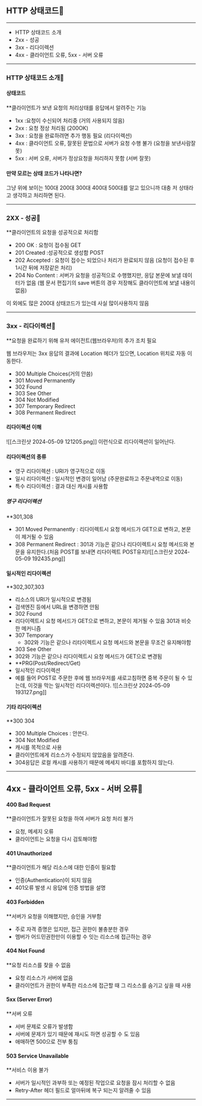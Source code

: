 ## HTTP 상태코드📝
---
+ HTTP 상태코드 소개
+ 2xx - 성공
+ 3xx - 리다이렉션
+ 4xx - 클라이언트 오류, 5xx - 서버 오류
---
### HTTP 상태코드 소개🔎

#### 상태코드
**클라이언트가 보낸 요청의 처리상태를 응답에서 알려주는 기능

+ 1xx :요청이 수신되어 처리중 (거의 사용되지 않음)
+ 2xx : 요청 정상 처리됨 (200OK)
+ 3xx : 요청을 완료하려면 추가 행동 필요 (리다이렉션)
+ 4xx : 클라이언트 오류, 잘못된 문법으로 서버가 요청 수행 불가 (요청을 보낸사람잘못)
+ 5xx : 서버 오류, 서버가 정상요청을 처리하지 못함 (서버 잘못)

#### 만약 모르는 상태 코드가 나타나면?
그냥 위에 보이는 100대 200대 300대 400대 500대를 알고 있으니까 대충 저 상태라고 생각하고 처리하면 된다.

---
### 2XX - 성공📨
**클라이언트의 요청을 성공적으로 처리함

+ 200 OK : 요청이 접수됨 GET
+ 201 Created :성공적으로 생성함 POST
+ 202 Accepted  : 요청이 접수는 되었으나 처리가 완료되지 않음 (요청이 접수된 후 1시간 뒤에 저장같은 처리)
+ 204 No Content : 서버가 요청을 성공적으로 수행했지만, 응답 본문에 보낼 데이터가 없음 (웹 문서 편집기의 save 버튼의 경우 저장해도 클라이언트에 보낼 내용이 없음)

이 외에도 많은 200대 상태코드가 있는데 사실 많이사용하지 않음

---
### 3xx - 리다이렉션📎
**요청을 완료하기 위해 유저 에이전트(웹브라우저)의 추가 조치 필요

웹 브라우저는 3xx 응답의 결과에 Location 헤더가 있으면, Location 위치로 자동 이동한다.

+ 300 Multiple Choices(거의 안씀)
+ 301 Moved Permanently
+ 302 Found
+ 303 See Other
+ 304 Not Modified
+ 307 Temporary Redirect
+ 308 Permanent Redirect

#### 리다이렉션 이해

![[스크린샷 2024-05-09 121205.png]]
이런식으로 리다이렉션이 일어난다.

#### 리다이렉션의 종류
+ 영구 리다이렉션 : URI가 영구적으로 이동
+ 일시 리다이렉션 : 일시적인 변경이 일어남 (주문완료하고 주문내역으로 이동)
+ 특수 리다이렉션 : 결과 대신 캐시를 사용함

##### 영구 리다이렉션
**301,308

+ 301 Moved Permanently : 리다이렉트시 요청 메서드가 GET으로 변하고, 본문이 제거될 수 있음
+ 308 Permanent Redirect : 301과 기능은 같으나 리다이렉트시 요청 메서드와 본문을 유지한다.(처음 POST를 보내면 리다이렉트 POST유지)![[스크린샷 2024-05-09 192435.png]]
#### 일시적인 리다이렉션
**302,307,303

+ 리소스의 URI가 일시적으로 변경됨
+ 검색엔진 등에서 URL을 변경하면 안됨
+ 302 Found
 + 리다이렉트시 요청 메서드가 GET으로 변하고, 본문이 제거될 수 있음 301과 비슷한 메커니즘
+ 307 Temporary
  + 302와 기능은 같으나 리타이렉트시 요청 메서드와 본문을 무조건 유지해야함
+ 303 See Other
 + 302와 기능은 같으나 리다이렉트시 요청 메서드가 GET으로 변경됨
+ **PRG(Post/Redirect/Get)
 + 일시적인 리다이렉션
 + 예를 들어 POST로 주문한 후에 웹 브라우저를 새로고침하면 중복 주문이 될 수 있는데, 이것을 막는 일시적인 리다이렉션이다.
 ![[스크린샷 2024-05-09 193127.png]]

#### 기타 리다이렉션
**300 304

+ 300 Multiple Choices : 안쓴다.
+ 304 Not Modified 
 + 캐시를 목적으로 사용
 + 클라이언트에게 리소스가 수정되지 않았음을 알려준다.
 + 304응답은 로컬 캐시를 사용하기 때문에 메세지 바디를 포함하지 않는다.

---
## 4xx - 클라이언트 오류, 5xx - 서버 오류🧱

#### 400 Bad Request
**클라이언트가 잘못된 요청을 하여 서버가 요청 처리 불가

+ 요청, 메세지 오류
+ 클라이언트는 요청을 다시 검토해야함

#### 401 Unauthorized
**클라이언트가 해당 리소스에 대한 인증이 필요함

+ 인증(Authentication)이 되지 않음
+ 401오류 발생 시 응답에 인증 방법을 설명


#### 403 Forbidden
**서버가 요청을 이해했지만, 승인을 거부함

+ 주로 자격 증명은 있지만, 접근 권한이 불충분한 경우
+ 멤버가 어드민권한만이 이용할 수 잇는 리소스에 접근하는 경우

#### 404 Not Found
**요청 리소스를 찾을 수 없음

+ 요청 리소스가 서버에 없음
+ 클라이언트가 권한이 부족한 리소스에 접근할 때 그 리소스를 숨기고 싶을 때 사용

#### 5xx (Server Error)
**서버 오류

+ 서버 문제로 오류가 발생함
+ 서버에 문제가 있기 때문에 재시도 하면 성공할 수 도 있음
+ 애매하면 500으로 전부 퉁침

#### 503 Service Unavailable
**서비스 이용 불가

+ 서버가 일시적인 과부하 또는 예정된 작업으로 요청을 잠시 처리할 수 없음
+ Retry-After 헤더 필드로 얼마뒤에 복구 되는지 알려줄 수 있음
---
